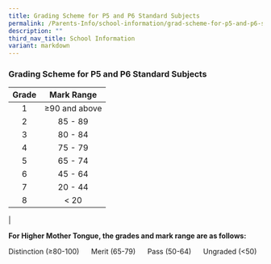 ```yaml
---
title: Grading Scheme for P5 and P6 Standard Subjects
permalink: /Parents-Info/school-information/grad-scheme-for-p5-and-p6-standard-subjects/
description: ""
third_nav_title: School Information
variant: markdown
---
```

### Grading Scheme for P5 and P6 Standard Subjects

| Grade | Mark Range |
|:---:|:---:|
| 1 | ≥90 and above |
| 2 | 85 - 89 |
| 3 | 80 - 84 |
| 4 | 75 - 79 |
| 5 | 65 - 74 |
| 6 | 45 - 64 |
| 7 | 20 - 44 |
|  8 | &lt; 20  |
|

**For Higher Mother Tongue, the grades and mark range are as follows:**

Distinction (≥80-100) &nbsp;&nbsp; &nbsp; Merit (65-79) &nbsp;&nbsp; &nbsp; Pass (50-64) &nbsp;&nbsp; &nbsp; Ungraded (&lt;50)